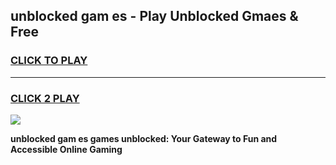 
## unblocked gam es - Play Unblocked Gmaes & Free
<h3>
<a href="https://news.freeplayer.one?title=unblocked_gam_es&ref=16F">CLICK TO PLAY</a></h3>
<hr>

<h3>
<a href="https://news.freeplayer.one?title=unblocked_gam_es&ref=16F">CLICK 2 PLAY</a>
  
</h3>

<a href="https://news.freeplayer.one?title=unblocked_gam_es&ref=16F/"><img src="https://clearcache.store/games.png"></a>


**unblocked gam es games unblocked: Your Gateway to Fun and Accessible Online Gaming**
